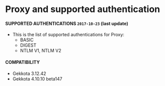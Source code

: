 # Proxy and supported authentication

#### **SUPPORTED AUTHENTICATIONS** `2017-10-23` (last update)
- This is the list of supported authentications for Proxy:
	- BASIC
	- DIGEST
	- NTLM V1, NTLM V2

#### **COMPATIBILITY**
- Gekkota 3.12.42
- Gekkota 4.10.10 beta147
